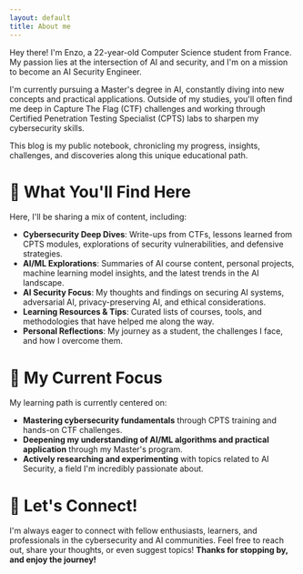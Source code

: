 ```yaml
---
layout: default
title: About me
---
```

Hey there! I'm Enzo, a 22-year-old Computer Science student from France. My passion lies at the intersection of AI and security, and I'm on a mission to become an AI Security Engineer.

I'm currently pursuing a Master's degree in AI, constantly diving into new concepts and practical applications. Outside of my studies, you'll often find me deep in Capture The Flag (CTF) challenges and working through Certified Penetration Testing Specialist (CPTS) labs to sharpen my cybersecurity skills.

This blog is my public notebook, chronicling my progress, insights, challenges, and discoveries along this unique educational path.
# 🎯 What You'll Find Here

Here, I'll be sharing a mix of content, including:

- **Cybersecurity Deep Dives**: Write-ups from CTFs, lessons learned from CPTS modules, explorations of security vulnerabilities, and defensive strategies.
- **AI/ML Explorations**: Summaries of AI course content, personal projects, machine learning model insights, and the latest trends in the AI landscape.
- **AI Security Focus**: My thoughts and findings on securing AI systems, adversarial AI, privacy-preserving AI, and ethical considerations.
- **Learning Resources & Tips**: Curated lists of courses, tools, and methodologies that have helped me along the way.
- **Personal Reflections**: My journey as a student, the challenges I face, and how I overcome them.

# 🌱 My Current Focus

My learning path is currently centered on:

- **Mastering cybersecurity fundamentals** through CPTS training and hands-on CTF challenges.
- **Deepening my understanding of AI/ML algorithms and practical application** through my Master's program.
- **Actively researching and experimenting** with topics related to AI Security, a field I'm incredibly passionate about.

# 🤝 Let's Connect!

I'm always eager to connect with fellow enthusiasts, learners, and professionals in the cybersecurity and AI communities. Feel free to reach out, share your thoughts, or even suggest topics!
**Thanks for stopping by, and enjoy the journey!**
